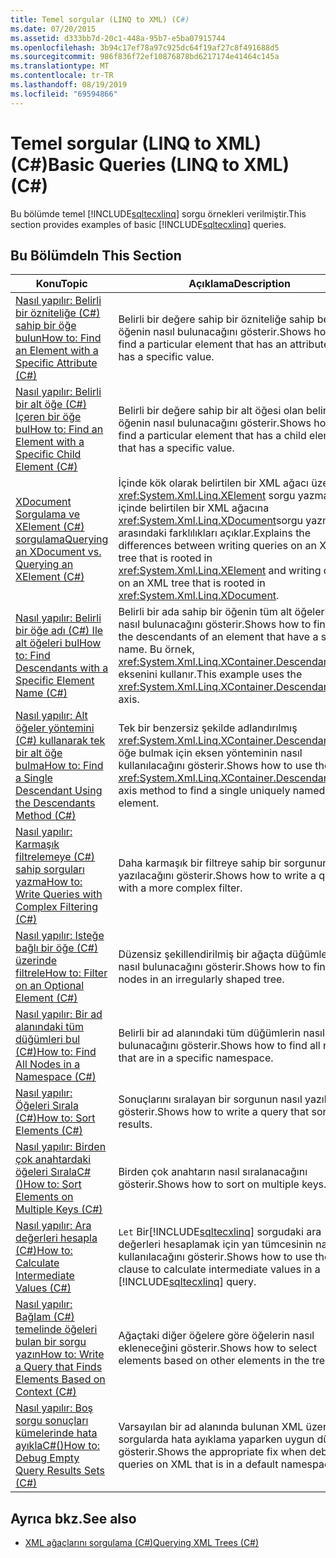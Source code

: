 ```yaml
---
title: Temel sorgular (LINQ to XML) (C#)
ms.date: 07/20/2015
ms.assetid: d333bb7d-20c1-448a-95b7-e5ba07915744
ms.openlocfilehash: 3b94c17ef78a97c925dc64f19af27c8f491688d5
ms.sourcegitcommit: 986f836f72ef10876878bd6217174e41464c145a
ms.translationtype: MT
ms.contentlocale: tr-TR
ms.lasthandoff: 08/19/2019
ms.locfileid: "69594866"
---
```

# <a name="basic-queries-linq-to-xml-c"></a><span data-ttu-id="faf46-102">Temel sorgular (LINQ to XML) (C#)</span><span class="sxs-lookup"><span data-stu-id="faf46-102">Basic Queries (LINQ to XML) (C#)</span></span>
<span data-ttu-id="faf46-103">Bu bölümde temel [!INCLUDE[sqltecxlinq](~/includes/sqltecxlinq-md.md)] sorgu örnekleri verilmiştir.</span><span class="sxs-lookup"><span data-stu-id="faf46-103">This section provides examples of basic [!INCLUDE[sqltecxlinq](~/includes/sqltecxlinq-md.md)] queries.</span></span>  
  
## <a name="in-this-section"></a><span data-ttu-id="faf46-104">Bu Bölümde</span><span class="sxs-lookup"><span data-stu-id="faf46-104">In This Section</span></span>  
  
|<span data-ttu-id="faf46-105">Konu</span><span class="sxs-lookup"><span data-stu-id="faf46-105">Topic</span></span>|<span data-ttu-id="faf46-106">Açıklama</span><span class="sxs-lookup"><span data-stu-id="faf46-106">Description</span></span>|  
|-----------|-----------------|  
|[<span data-ttu-id="faf46-107">Nasıl yapılır: Belirli bir özniteliğe (C#) sahip bir öğe bulun</span><span class="sxs-lookup"><span data-stu-id="faf46-107">How to: Find an Element with a Specific Attribute (C#)</span></span>](./how-to-find-an-element-with-a-specific-attribute.md)|<span data-ttu-id="faf46-108">Belirli bir değere sahip bir özniteliğe sahip belirli bir öğenin nasıl bulunacağını gösterir.</span><span class="sxs-lookup"><span data-stu-id="faf46-108">Shows how to find a particular element that has an attribute that has a specific value.</span></span>|  
|[<span data-ttu-id="faf46-109">Nasıl yapılır: Belirli bir alt öğe (C#) Içeren bir öğe bul</span><span class="sxs-lookup"><span data-stu-id="faf46-109">How to: Find an Element with a Specific Child Element (C#)</span></span>](./how-to-find-an-element-with-a-specific-child-element.md)|<span data-ttu-id="faf46-110">Belirli bir değere sahip bir alt öğesi olan belirli bir öğenin nasıl bulunacağını gösterir.</span><span class="sxs-lookup"><span data-stu-id="faf46-110">Shows how to find a particular element that has a child element that has a specific value.</span></span>|  
|[<span data-ttu-id="faf46-111">XDocument Sorgulama ve XElement (C#) sorgulama</span><span class="sxs-lookup"><span data-stu-id="faf46-111">Querying an XDocument vs. Querying an XElement (C#)</span></span>](./querying-an-xdocument-vs-querying-an-xelement.md)|<span data-ttu-id="faf46-112">İçinde kök olarak belirtilen bir XML ağacı üzerinde <xref:System.Xml.Linq.XElement> sorgu yazma ve içinde belirtilen bir XML ağacına <xref:System.Xml.Linq.XDocument>sorgu yazma arasındaki farklılıkları açıklar.</span><span class="sxs-lookup"><span data-stu-id="faf46-112">Explains the differences between writing queries on an XML tree that is rooted in <xref:System.Xml.Linq.XElement> and writing queries on an XML tree that is rooted in <xref:System.Xml.Linq.XDocument>.</span></span>|  
|[<span data-ttu-id="faf46-113">Nasıl yapılır: Belirli bir öğe adı (C#) Ile alt öğeleri bul</span><span class="sxs-lookup"><span data-stu-id="faf46-113">How to: Find Descendants with a Specific Element Name (C#)</span></span>](./how-to-find-descendants-with-a-specific-element-name.md)|<span data-ttu-id="faf46-114">Belirli bir ada sahip bir öğenin tüm alt öğelerinin nasıl bulunacağını gösterir.</span><span class="sxs-lookup"><span data-stu-id="faf46-114">Shows how to find all the descendants of an element that have a specific name.</span></span> <span data-ttu-id="faf46-115">Bu örnek, <xref:System.Xml.Linq.XContainer.Descendants%2A> eksenini kullanır.</span><span class="sxs-lookup"><span data-stu-id="faf46-115">This example uses the <xref:System.Xml.Linq.XContainer.Descendants%2A> axis.</span></span>|  
|[<span data-ttu-id="faf46-116">Nasıl yapılır: Alt öğeler yöntemini (C#) kullanarak tek bir alt öğe bulma</span><span class="sxs-lookup"><span data-stu-id="faf46-116">How to: Find a Single Descendant Using the Descendants Method (C#)</span></span>](./how-to-find-a-single-descendant-using-the-descendants-method.md)|<span data-ttu-id="faf46-117">Tek bir benzersiz şekilde adlandırılmış <xref:System.Xml.Linq.XContainer.Descendants%2A> öğe bulmak için eksen yönteminin nasıl kullanılacağını gösterir.</span><span class="sxs-lookup"><span data-stu-id="faf46-117">Shows how to use the <xref:System.Xml.Linq.XContainer.Descendants%2A> axis method to find a single uniquely named element.</span></span>|  
|[<span data-ttu-id="faf46-118">Nasıl yapılır: Karmaşık filtrelemeye (C#) sahip sorguları yazma</span><span class="sxs-lookup"><span data-stu-id="faf46-118">How to: Write Queries with Complex Filtering (C#)</span></span>](./how-to-write-queries-with-complex-filtering.md)|<span data-ttu-id="faf46-119">Daha karmaşık bir filtreye sahip bir sorgunun nasıl yazılacağını gösterir.</span><span class="sxs-lookup"><span data-stu-id="faf46-119">Shows how to write a query with a more complex filter.</span></span>|  
|[<span data-ttu-id="faf46-120">Nasıl yapılır: Isteğe bağlı bir öğe (C#) üzerinde filtrele</span><span class="sxs-lookup"><span data-stu-id="faf46-120">How to: Filter on an Optional Element (C#)</span></span>](./how-to-filter-on-an-optional-element.md)|<span data-ttu-id="faf46-121">Düzensiz şekillendirilmiş bir ağaçta düğümlerin nasıl bulunacağını gösterir.</span><span class="sxs-lookup"><span data-stu-id="faf46-121">Shows how to find nodes in an irregularly shaped tree.</span></span>|  
|[<span data-ttu-id="faf46-122">Nasıl yapılır: Bir ad alanındaki tüm düğümleri bul (C#)</span><span class="sxs-lookup"><span data-stu-id="faf46-122">How to: Find All Nodes in a Namespace (C#)</span></span>](./how-to-find-all-nodes-in-a-namespace.md)|<span data-ttu-id="faf46-123">Belirli bir ad alanındaki tüm düğümlerin nasıl bulunacağını gösterir.</span><span class="sxs-lookup"><span data-stu-id="faf46-123">Shows how to find all nodes that are in a specific namespace.</span></span>|  
|[<span data-ttu-id="faf46-124">Nasıl yapılır: Öğeleri Sırala (C#)</span><span class="sxs-lookup"><span data-stu-id="faf46-124">How to: Sort Elements (C#)</span></span>](./how-to-sort-elements.md)|<span data-ttu-id="faf46-125">Sonuçlarını sıralayan bir sorgunun nasıl yazılacağını gösterir.</span><span class="sxs-lookup"><span data-stu-id="faf46-125">Shows how to write a query that sorts its results.</span></span>|  
|[<span data-ttu-id="faf46-126">Nasıl yapılır: Birden çok anahtardaki öğeleri SıralaC#()</span><span class="sxs-lookup"><span data-stu-id="faf46-126">How to: Sort Elements on Multiple Keys (C#)</span></span>](./how-to-sort-elements-on-multiple-keys.md)|<span data-ttu-id="faf46-127">Birden çok anahtarın nasıl sıralanacağını gösterir.</span><span class="sxs-lookup"><span data-stu-id="faf46-127">Shows how to sort on multiple keys.</span></span>|  
|[<span data-ttu-id="faf46-128">Nasıl yapılır: Ara değerleri hesapla (C#)</span><span class="sxs-lookup"><span data-stu-id="faf46-128">How to: Calculate Intermediate Values (C#)</span></span>](./how-to-calculate-intermediate-values.md)|<span data-ttu-id="faf46-129">`Let` Bir[!INCLUDE[sqltecxlinq](~/includes/sqltecxlinq-md.md)] sorgudaki ara değerleri hesaplamak için yan tümcesinin nasıl kullanılacağını gösterir.</span><span class="sxs-lookup"><span data-stu-id="faf46-129">Shows how to use the `Let` clause to calculate intermediate values in a [!INCLUDE[sqltecxlinq](~/includes/sqltecxlinq-md.md)] query.</span></span>|  
|[<span data-ttu-id="faf46-130">Nasıl yapılır: Bağlam (C#) temelinde öğeleri bulan bir sorgu yazın</span><span class="sxs-lookup"><span data-stu-id="faf46-130">How to: Write a Query that Finds Elements Based on Context (C#)</span></span>](./how-to-write-a-query-that-finds-elements-based-on-context.md)|<span data-ttu-id="faf46-131">Ağaçtaki diğer öğelere göre öğelerin nasıl ekleneceğini gösterir.</span><span class="sxs-lookup"><span data-stu-id="faf46-131">Shows how to select elements based on other elements in the tree.</span></span>|  
|[<span data-ttu-id="faf46-132">Nasıl yapılır: Boş sorgu sonuçları kümelerinde hata ayıklaC#()</span><span class="sxs-lookup"><span data-stu-id="faf46-132">How to: Debug Empty Query Results Sets (C#)</span></span>](./how-to-debug-empty-query-results-sets.md)|<span data-ttu-id="faf46-133">Varsayılan bir ad alanında bulunan XML üzerinde sorgularda hata ayıklama yaparken uygun düzeltme gösterir.</span><span class="sxs-lookup"><span data-stu-id="faf46-133">Shows the appropriate fix when debugging queries on XML that is in a default namespace.</span></span>|  
  
## <a name="see-also"></a><span data-ttu-id="faf46-134">Ayrıca bkz.</span><span class="sxs-lookup"><span data-stu-id="faf46-134">See also</span></span>

- [<span data-ttu-id="faf46-135">XML ağaçlarını sorgulama (C#)</span><span class="sxs-lookup"><span data-stu-id="faf46-135">Querying XML Trees (C#)</span></span>](./querying-xml-trees.md)
